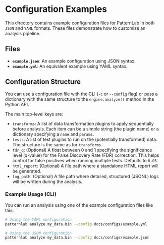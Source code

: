 # Configuration Examples

This directory contains example configuration files for PatternLab in both `JSON` and `YAML` formats. These files demonstrate how to customize an analysis pipeline.

## Files

- **`example.json`**: An example configuration using JSON syntax.
- **`example.yml`**: An equivalent example using YAML syntax.

## Configuration Structure

You can use a configuration file with the CLI (`-c` or `--config` flag) or pass a dictionary with the same structure to the `engine.analyze()` method in the Python API.

The main top-level keys are:

-   `transforms`: A list of data transformation plugins to apply sequentially before analysis. Each item can be a simple string (the plugin name) or a dictionary specifying a `name` and `params`.
-   `tests`: A list of test plugins to run on the (potentially transformed) data. The structure is the same as for `transforms`.
-   `fdr_q`: (Optional) A float between 0 and 1 specifying the significance level (q-value) for the False Discovery Rate (FDR) correction. This helps control for false positives when running multiple tests. Defaults to `0.05`.
-   `html_report`: (Optional) A file path where a standalone HTML report will be generated.
-   `log_path`: (Optional) A file path where detailed, structured (JSONL) logs will be written during the analysis.

### Example Usage (CLI)

You can run an analysis using one of the example configuration files like this:

```bash
# Using the YAML configuration
patternlab analyze my_data.bin --config docs/configs/example.yml

# Using the JSON configuration
patternlab analyze my_data.bin --config docs/configs/example.json
```